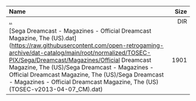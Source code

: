 |Name|Size|
|:---|---:|
|[..](../index.html)|DIR|
|[Sega Dreamcast - Magazines - Official Dreamcast Magazine, The (US).dat](https://raw.githubusercontent.com/open-retrogaming-archive/dat-catalog/main/root/normalized/TOSEC-PIX/Sega/Dreamcast/Magazines/Official Dreamcast Magazine, The (US)/Sega Dreamcast - Magazines - Official Dreamcast Magazine, The (US)/Sega Dreamcast - Magazines - Official Dreamcast Magazine, The (US) (TOSEC-v2013-04-07_CM).dat)|1901|

